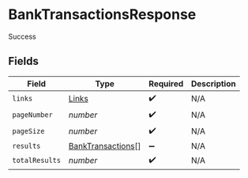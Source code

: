 # BankTransactionsResponse

Success


## Fields

| Field                                                         | Type                                                          | Required                                                      | Description                                                   |
| ------------------------------------------------------------- | ------------------------------------------------------------- | ------------------------------------------------------------- | ------------------------------------------------------------- |
| `links`                                                       | [Links](../../models/shared/links.md)                         | :heavy_check_mark:                                            | N/A                                                           |
| `pageNumber`                                                  | *number*                                                      | :heavy_check_mark:                                            | N/A                                                           |
| `pageSize`                                                    | *number*                                                      | :heavy_check_mark:                                            | N/A                                                           |
| `results`                                                     | [BankTransactions](../../models/shared/banktransactions.md)[] | :heavy_minus_sign:                                            | N/A                                                           |
| `totalResults`                                                | *number*                                                      | :heavy_check_mark:                                            | N/A                                                           |